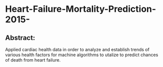# Heart-Failure-Mortality-Prediction-2015-

## Abstract: 

Applied cardiac health data in order to analyze and establish trends of various health factors for machine algorithms to utalize to predict chances of death from heart failure. 

